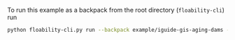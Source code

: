To run this example as a backpack from the root directory (`floability-cli`) run

```bash
python floability-cli.py run --backpack example/iguide-gis-aging-dams --no-worker
```